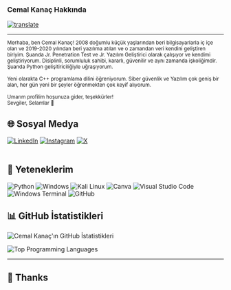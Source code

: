 
### Cemal Kanaç Hakkında

[![translate](https://img.shields.io/badge/For_English_CLICK_Here-English_Click_here?style=flat-square&logo=googletranslate&labelColor=white&color=blue)](https://github-com.translate.goog/mr40spear?_x_tr_sl=tr&_x_tr_tl=en&_x_tr_hl=en&_x_tr_pto=wapp)


<sub>

<hr>
Merhaba, ben Cemal Kanaç! 2008 doğumlu küçük yaşlarından beri bilgisayarlarla iç içe olan ve 2019-2020 yılından beri yazılıma atılan ve o zamandan veri kendini geliştiren biriyim. Şuanda Jr. Penetration Test ve Jr. Yazılım Geliştirici olarak çalışıyor ve kendimi geliştiriyorum. Disiplinli, sorumluluk sahibi, kararlı, güvenilir ve aynı zamanda işkoliğimdir. Şuanda Python gelişitiriciliğiyle uğraşıyorum. 
<br><br>
Yeni olarakta C++ programlama dilini öğreniyorum. Siber güvenlik ve Yazılım çok geniş bir alan, her gün yeni bir şeyler öğrenmekten çok keyif alıyorum.
<br><br>
Umarım profilim hoşunuza gider, teşekkürler!
<br>
Sevgiler, Selamlar 👋
</sub>

## 🌐 Sosyal Medya
[![LinkedIn](https://img.shields.io/badge/LinkedIn-%230077B5.svg?style=flat-square&logo=linkedin&logoColor=white)](https://www.linkedin.com/in/muhammed-cemal-kana%C3%A7-4703142a4/)
[![Instagram](https://img.shields.io/badge/Instagram-%23E4405F.svg?style=flat-square&logo=Instagram&logoColor=white)](https://www.instagram.com/cemal.knc/)
[![X](https://img.shields.io/badge/X-black.svg?style=flat-square&logo=X&logoColor=white)](https://x.com/Cemal_KNC)
<br><br>

## 🌟 Yeteneklerim
<img src="https://img.shields.io/badge/Python-3776AB?style=for-the-badge&logo=python&logoColor=white" alt="Python"> <img src="https://img.shields.io/badge/Windows-0078D6?style=for-the-badge&logo=windows&logoColor=white" alt="Windows"> <img src="https://img.shields.io/badge/Kali_Linux-557C94?style=for-the-badge&logo=kali-linux&logoColor=white" alt="Kali Linux"> <img src="https://img.shields.io/badge/Canva-00C4CC?style=for-the-badge&logo=canva&logoColor=white" alt="Canva"> <img src="https://img.shields.io/badge/Visual_Studio_Code-007ACC?style=for-the-badge&logo=visual-studio-code&logoColor=white" alt="Visual Studio Code"> <img src="https://img.shields.io/badge/Windows_Terminal-4D4D4D?style=for-the-badge&logo=windows-terminal&logoColor=white" alt="Windows Terminal"> <img src="https://img.shields.io/badge/GitHub-181717?style=for-the-badge&logo=github&logoColor=white" alt="GitHub">



## 📊 GitHub İstatistikleri
 ![Cemal Kanaç'ın GitHub İstatistikleri](https://github-readme-stats.vercel.app/api?username=mr40spear&show_icons=true&theme=radical) 
 
 ![Top Programming Languages](https://github-readme-stats.vercel.app/api/top-langs/?username=mr40spear&layout=compact)

---
## 🎉 Thanks


